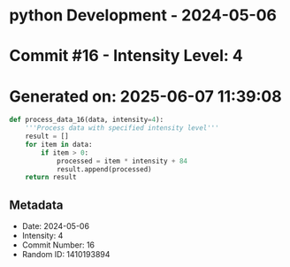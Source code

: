 ﻿# python Development - 2024-05-06
# Commit #16 - Intensity Level: 4
# Generated on: 2025-06-07 11:39:08
```python
def process_data_16(data, intensity=4):
    '''Process data with specified intensity level'''
    result = []
    for item in data:
        if item > 0:
            processed = item * intensity + 84
            result.append(processed)
    return result
```
## Metadata
- Date: 2024-05-06
- Intensity: 4
- Commit Number: 16
- Random ID: 1410193894
